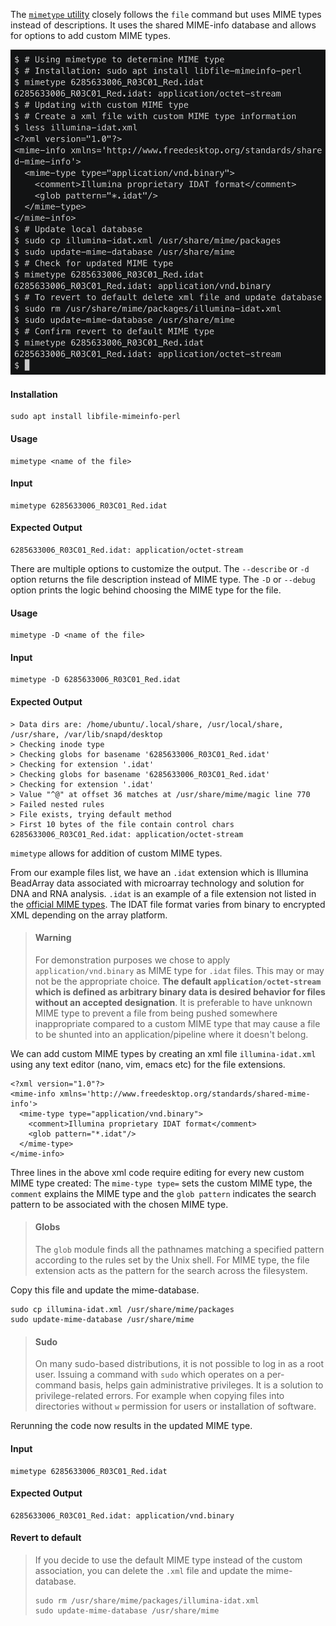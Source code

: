 The [`mimetype` utility](http://manpages.ubuntu.com/manpages/trusty/man1/mimetype.1p.html) closely follows the `file` command but uses MIME types instead of descriptions. It uses the shared MIME-info database and allows for options to add custom MIME types.

![mimetype command line](https://github.com/nih-cfde/public-website-content/blob/master/resources/internal-training/MIME-type/images/mimetype-screencast.png)

#### Installation
```
sudo apt install libfile-mimeinfo-perl
```

#### Usage
```
mimetype <name of the file>
```

#### Input
```
mimetype 6285633006_R03C01_Red.idat
```

#### Expected Output
```
6285633006_R03C01_Red.idat: application/octet-stream
```

There are multiple options to customize the output. The `--describe` or `-d` option returns the file description instead of MIME type. The `-D` or `--debug` option prints the logic behind choosing the MIME type for the file.

#### Usage
```
mimetype -D <name of the file>
```

#### Input
```
mimetype -D 6285633006_R03C01_Red.idat
```

#### Expected Output
```
> Data dirs are: /home/ubuntu/.local/share, /usr/local/share, /usr/share, /var/lib/snapd/desktop
> Checking inode type
> Checking globs for basename '6285633006_R03C01_Red.idat'
> Checking for extension '.idat'
> Checking globs for basename '6285633006_R03C01_Red.idat'
> Checking for extension '.idat'
> Value "^@" at offset 36 matches at /usr/share/mime/magic line 770
> Failed nested rules
> File exists, trying default method
> First 10 bytes of the file contain control chars
6285633006_R03C01_Red.idat: application/octet-stream
```

`mimetype` allows for addition of custom MIME types.

From our example files list, we have an `.idat` extension which is Illumina BeadArray data associated with microarray technology and solution for DNA and RNA analysis. `.idat` is an example of a file extension not listed in the [official MIME types](https://www.iana.org/assignments/media-types/media-types.xhtml). The IDAT file format varies from binary to encrypted XML depending on the array platform.

> #### Warning
> For demonstration purposes we chose to apply `application/vnd.binary` as MIME type for `.idat` files. This may or may not be the appropriate choice. **The default `application/octet-stream` which is defined as arbitrary binary data is desired behavior for files without an accepted designation**. It is preferable to have unknown MIME type to prevent a file from being pushed somewhere inappropriate compared to a custom MIME type that may cause a file to be shunted into an application/pipeline where it doesn't belong.

We can add custom MIME types by creating an xml file `illumina-idat.xml` using any text editor (nano, vim, emacs etc) for the file extensions.

```
<?xml version="1.0"?>
<mime-info xmlns='http://www.freedesktop.org/standards/shared-mime-info'>
  <mime-type type="application/vnd.binary">
    <comment>Illumina proprietary IDAT format</comment>
    <glob pattern="*.idat"/>
  </mime-type>
</mime-info>
```

Three lines in the above xml code require editing for every new custom MIME type created: The `mime-type type=` sets the custom MIME type, the `comment` explains the MIME type and the `glob pattern` indicates the search pattern to be associated with the chosen MIME type.

> #### Globs
> The `glob` module finds all the pathnames matching a specified pattern according to the rules set by the Unix shell. For MIME type, the file extension acts as the pattern for the search across the filesystem.

Copy this file and update the mime-database.

```
sudo cp illumina-idat.xml /usr/share/mime/packages
sudo update-mime-database /usr/share/mime
```

> #### Sudo
> On many sudo-based distributions, it is not possible to log in as a root user. Issuing a command with `sudo` which operates on a per-command basis, helps gain administrative privileges. It is a solution to privilege-related errors. For example when copying files into directories without `w` permission for users or installation of software.

Rerunning the code now results in the updated MIME type.

#### Input
```
mimetype 6285633006_R03C01_Red.idat
```

#### Expected Output
```
6285633006_R03C01_Red.idat: application/vnd.binary
```

#### Revert to default
> If you decide to use the default MIME type instead of the custom association, you can delete the `.xml` file and update the mime-database.
> ```
> sudo rm /usr/share/mime/packages/illumina-idat.xml
> sudo update-mime-database /usr/share/mime
> ```
